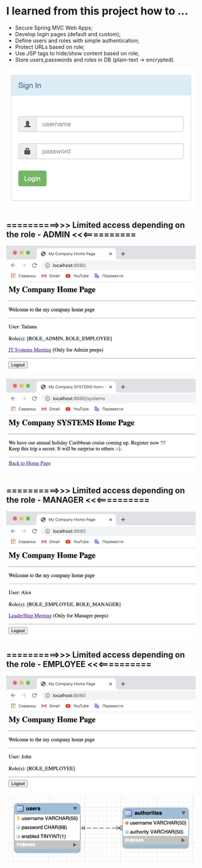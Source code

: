 # I learned from this project how to ...

- Secure Spring MVC Web Apps;
- Develop login pages (default and custom);
- Define users and roles with simple authentication;
- Protect URLs based on role;
- Use JSP tags to hide/show content based on role;
- Store users,passwords and roles in DB (plain-text -> encrypted).


![](screenshots/Spring-Security-LoginForm.png)

## ==========>>> Limited access depending on the role - ADMIN <<<==========

![](screenshots/Limited_access_depending_on_the_role_admin.png)

![](screenshots/Limited_access_depending_on_the_role_admin_1.png)

## ==========>>> Limited access depending on the role - MANAGER <<<==========

![](screenshots/Limited_access_depending_on_the_role_manager.png)

## ==========>>> Limited access depending on the role - EMPLOYEE <<<==========

![](screenshots/Limited_access_depending_on_the_role_employee.png)

![](screenshots/Demo-App-LoginForm-with-SpringSecurity-DatabaseSchema.png)
